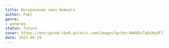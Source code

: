 ```yaml
---
title: Воскресение сына Божьего
author: Райт
genre:
- религия
status: future
cover: https://encrypted-tbn0.gstatic.com/images?q=tbn:ANd9GcTqDsHyXFl27JeE0MGKW8h9GUQypAeiPMPTI3UYz3UxoC9U2xcaeKF9HZXUxiHeU06ucPI&usqp=CAU
date: 2023-09-19
---
```


